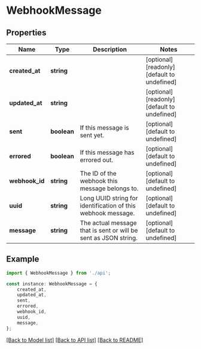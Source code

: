 # WebhookMessage


## Properties

Name | Type | Description | Notes
------------ | ------------- | ------------- | -------------
**created_at** | **string** |  | [optional] [readonly] [default to undefined]
**updated_at** | **string** |  | [optional] [readonly] [default to undefined]
**sent** | **boolean** | If this message is sent yet. | [optional] [default to undefined]
**errored** | **boolean** | If this message has errored out. | [optional] [default to undefined]
**webhook_id** | **string** | The ID of the webhook this message belongs to. | [optional] [default to undefined]
**uuid** | **string** | Long UUID string for identification of this webhook message. | [optional] [default to undefined]
**message** | **string** | The actual message that is sent or will be sent as JSON string. | [optional] [default to undefined]

## Example

```typescript
import { WebhookMessage } from './api';

const instance: WebhookMessage = {
    created_at,
    updated_at,
    sent,
    errored,
    webhook_id,
    uuid,
    message,
};
```

[[Back to Model list]](../README.md#documentation-for-models) [[Back to API list]](../README.md#documentation-for-api-endpoints) [[Back to README]](../README.md)
